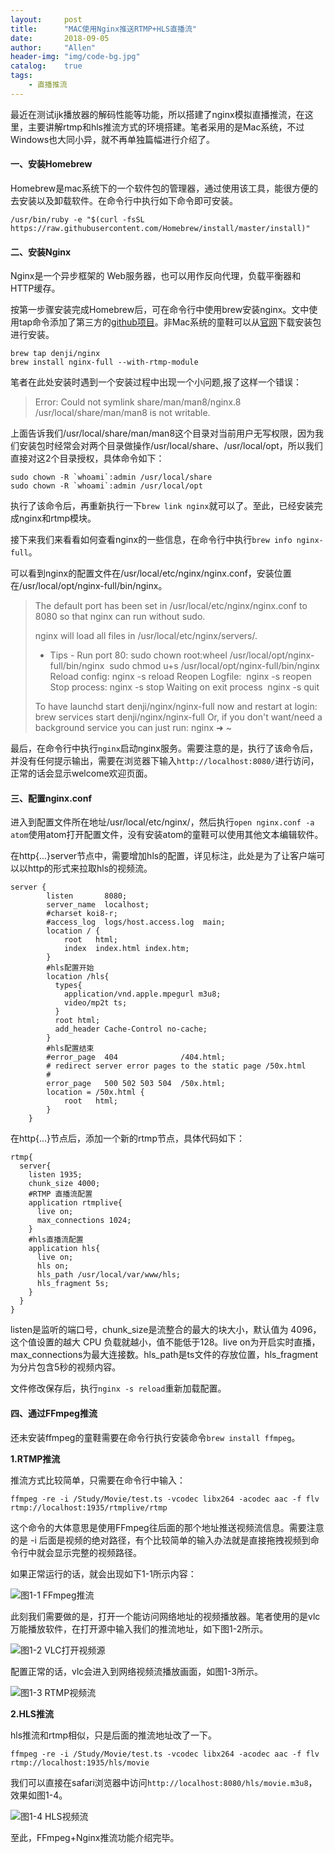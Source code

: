 ```yaml
---
layout:     post
title:      "MAC使用Nginx推送RTMP+HLS直播流"
date:       2018-09-05
author:     "Allen"
header-img: "img/code-bg.jpg"
catalog:    true
tags:
    - 直播推流
---
```


最近在测试ijk播放器的解码性能等功能，所以搭建了nginx模拟直播推流，在这里，主要讲解rtmp和hls推流方式的环境搭建。笔者采用的是Mac系统，不过Windows也大同小异，就不再单独篇幅进行介绍了。

#### 一、安装Homebrew

Homebrew是mac系统下的一个软件包的管理器，通过使用该工具，能很方便的去安装以及卸载软件。在命令行中执行如下命令即可安装。

```
/usr/bin/ruby -e "$(curl -fsSL https://raw.githubusercontent.com/Homebrew/install/master/install)"
```

#### 二、安装Nginx

Nginx是一个异步框架的 Web服务器，也可以用作反向代理，负载平衡器和 HTTP缓存。

按第一步骤安装完成Homebrew后，可在命令行中使用brew安装nginx。文中使用tap命令添加了第三方的[github项目](https://github.com/denji/homebrew-nginx)。非Mac系统的童鞋可以从[官网](http://nginx.org/)下载安装包进行安装。

```
brew tap denji/nginx
brew install nginx-full --with-rtmp-module
```

笔者在此处安装时遇到一个安装过程中出现一个小问题,报了这样一个错误：

> Error: Could not symlink share/man/man8/nginx.8 /usr/local/share/man/man8 is not writable.

上面告诉我们/usr/local/share/man/man8这个目录对当前用户无写权限，因为我们安装包时经常会对两个目录做操作/usr/local/share、/usr/local/opt，所以我们直接对这2个目录授权，具体命令如下：

```
sudo chown -R `whoami`:admin /usr/local/share
sudo chown -R `whoami`:admin /usr/local/opt
```

执行了该命令后，再重新执行一下`brew link nginx`就可以了。至此，已经安装完成nginx和rtmp模块。

接下来我们来看看如何查看nginx的一些信息，在命令行中执行`brew info nginx-full`。

可以看到nginx的配置文件在/usr/local/etc/nginx/nginx.conf，安装位置在/usr/local/opt/nginx-full/bin/nginx。

> The default port has been set in /usr/local/etc/nginx/nginx.conf to 8080 so that
> nginx can run without sudo.
>
> nginx will load all files in /usr/local/etc/nginx/servers/.
>
> - Tips -
>   Run port 80:
>     sudo chown root:wheel /usr/local/opt/nginx-full/bin/nginx
>    ​ sudo chmod u+s /usr/local/opt/nginx-full/bin/nginx
>   Reload config:
>     nginx -s reload
>   Reopen Logfile:
>    ​ nginx -s reopen
>   Stop process:
>     nginx -s stop
>   Waiting on exit process
>    ​ nginx -s quit
>
> To have launchd start denji/nginx/nginx-full now and restart at login:
>   brew services start denji/nginx/nginx-full
> Or, if you don't want/need a background service you can just run:
>   nginx
> ➜  ~

最后，在命令行中执行`nginx`启动nginx服务。需要注意的是，执行了该命令后，并没有任何提示输出，需要在浏览器下输入`http://localhost:8080/`进行访问，正常的话会显示welcome欢迎页面。

#### 三、配置nginx.conf

进入到配置文件所在地址/usr/local/etc/nginx/，然后执行`open nginx.conf -a atom`使用atom打开配置文件，没有安装atom的童鞋可以使用其他文本编辑软件。

在http{...}server节点中，需要增加hls的配置，详见标注，此处是为了让客户端可以以http的形式来拉取hls的视频流。

```
server {
        listen       8080;
        server_name  localhost;
        #charset koi8-r;
        #access_log  logs/host.access.log  main;
        location / {
            root   html;
            index  index.html index.htm;
        }
		#hls配置开始
        location /hls{
          types{
            application/vnd.apple.mpegurl m3u8;
            video/mp2t ts;
          }
          root html;
          add_header Cache-Control no-cache;
        }
        #hls配置结束
        #error_page  404              /404.html;
        # redirect server error pages to the static page /50x.html
        #
        error_page   500 502 503 504  /50x.html;
        location = /50x.html {
            root   html;
        }
    }

```

在http{…}节点后，添加一个新的rtmp节点，具体代码如下：

```
rtmp{
  server{
    listen 1935;
    chunk_size 4000;
    #RTMP 直播流配置
    application rtmplive{
      live on;
      max_connections 1024;
    }
    #hls直播流配置
    application hls{
      live on;
      hls on;
      hls_path /usr/local/var/www/hls;
      hls_fragment 5s;
    }
  }
}
```

listen是监听的端口号，chunk_size是流整合的最大的块大小，默认值为 4096，这个值设置的越大 CPU 负载就越小，值不能低于128。live on为开启实时直播，max_connections为最大连接数。hls_path是ts文件的存放位置，hls_fragment为分片包含5秒的视频内容。

文件修改保存后，执行`nginx -s reload`重新加载配置。

#### 四、通过FFmpeg推流

还未安装ffmpeg的童鞋需要在命令行执行安装命令`brew install ffmpeg`。

**1.RTMP推流**

推流方式比较简单，只需要在命令行中输入：

```
ffmpeg -re -i /Study/Movie/test.ts -vcodec libx264 -acodec aac -f flv rtmp://localhost:1935/rtmplive/rtmp
```

这个命令的大体意思是使用FFmpeg往后面的那个地址推送视频流信息。需要注意的是 -i 后面是视频的绝对路径，有个比较简单的输入办法就是直接拖拽视频到命令行中就会显示完整的视频路径。

如果正常运行的话，就会出现如下1-1所示内容：

![图1-1 FFmpeg推流](https://ws1.sinaimg.cn/large/0069RVTdgy1fuysm90dn7j30vm0ouwl4.jpg)

此刻我们需要做的是，打开一个能访问网络地址的视频播放器。笔者使用的是vlc万能播放软件，在打开源中输入我们的推流地址，如下图1-2所示。

![图1-2 VLC打开视频源](https://ws1.sinaimg.cn/large/0069RVTdgy1fuysqbej4tj31960swn6m.jpg)

配置正常的话，vlc会进入到网络视频流播放画面，如图1-3所示。

![图1-3 RTMP视频流](https://ws1.sinaimg.cn/large/0069RVTdgy1fuysvr8exlj31cc0ugnbm.jpg)

**2.HLS推流**

hls推流和rtmp相似，只是后面的推流地址改了一下。

```
ffmpeg -re -i /Study/Movie/test.ts -vcodec libx264 -acodec aac -f flv rtmp://localhost:1935/hls/movie
```

我们可以直接在safari浏览器中访问`http://localhost:8080/hls/movie.m3u8`，效果如图1-4。

![图1-4 HLS视频流](https://ws1.sinaimg.cn/large/0069RVTdgy1fuyt2jfmy6j31jw0yw4qp.jpg)

至此，FFmpeg+Nginx推流功能介绍完毕。